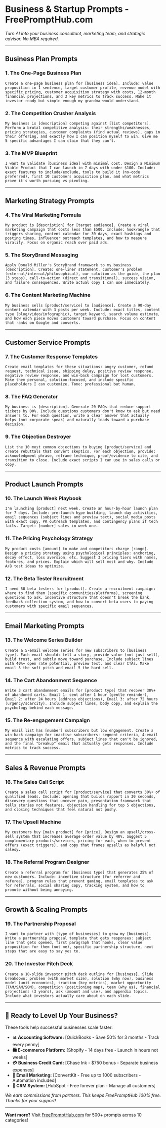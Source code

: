 # Business & Startup Prompts - FreePromptHub.com

*Turn AI into your business consultant, marketing team, and strategic advisor. No MBA required.*

---

## Business Plan Prompts

### 1. The One-Page Business Plan
```
Create a one-page business plan for [business idea]. Include: value proposition in 1 sentence, target customer profile, revenue model with specific pricing, customer acquisition strategy with costs, 12-month financial projections, and 3 key metrics to track success. Make it investor-ready but simple enough my grandma would understand.
```

### 2. The Competition Crusher Analysis
```
My business is [description] competing against [list competitors]. Perform a brutal competitive analysis: their strengths/weaknesses, pricing strategies, customer complaints (find actual reviews), gaps in their offering, and exactly how I can position myself to win. Give me 5 specific advantages I can claim that they can't.
```

### 3. The MVP Blueprint
```
I want to validate [business idea] with minimal cost. Design a Minimum Viable Product that I can launch in 7 days with under $100. Include: exact features to include/exclude, tools to build it (no-code preferred), first 10 customers acquisition plan, and what metrics prove it's worth pursuing vs pivoting.
```

---

## Marketing Strategy Prompts

### 4. The Viral Marketing Formula
```
My product is [description] for [target audience]. Create a viral marketing campaign that costs less than $500. Include: hook/angle that triggers sharing, content calendar for 30 days, exact hashtags and posting times, influencer outreach templates, and how to measure virality. Focus on organic reach over paid ads.
```

### 5. The StoryBrand Messaging
```
Apply Donald Miller's StoryBrand framework to my business [description]. Create: one-liner statement, customer's problem (external/internal/philosophical), our solution as the guide, the plan (3 steps), call-to-action (direct and transitional), success vision, and failure consequences. Write actual copy I can use immediately.
```

### 6. The Content Marketing Machine
```
My business sells [product/service] to [audience]. Create a 90-day content calendar with 3 posts per week. Include: exact titles, content type (blog/video/infographic), target keyword, search volume estimate, and how each piece moves customers toward purchase. Focus on content that ranks on Google and converts.
```

---

## Customer Service Prompts

### 7. The Customer Response Templates
```
Create email templates for these situations: angry customer, refund request, technical issue, shipping delay, positive review response, negative review response, and win-back campaign for lost customers. Make them personal, solution-focused, and include specific placeholders I can customize. Tone: professional but human.
```

### 8. The FAQ Generator
```
My business is [description]. Generate 20 FAQs that reduce support tickets by 80%. Include questions customers don't know to ask but need answers to. For each question, write a clear answer that actually helps (not corporate speak) and naturally leads toward a purchase decision.
```

### 9. The Objection Destroyer
```
List the 10 most common objections to buying [product/service] and create rebuttals that convert skeptics. For each objection, provide: acknowledgment phrase, reframe technique, proof/evidence to cite, and transition to close. Include exact scripts I can use in sales calls or copy.
```

---

## Product Launch Prompts

### 10. The Launch Week Playbook
```
I'm launching [product] next week. Create an hour-by-hour launch plan for 7 days. Include: pre-launch hype building, launch day activities, email sequences (subject lines and preview text), social media posts with exact copy, PR outreach templates, and contingency plans if tech fails. Target: [number] sales in week one.
```

### 11. The Pricing Psychology Strategy
```
My product costs [amount] to make and competitors charge [range]. Design a pricing strategy using psychological principles: anchoring, decoy effect, loss aversion, etc. Suggest 3 pricing tiers with names, features, and prices. Explain which will sell most and why. Include A/B test ideas to optimize.
```

### 12. The Beta Tester Recruitment
```
I need 50 beta testers for [product]. Create a recruitment campaign: where to find them (specific communities/platforms), screening questions to ask, incentive structure that doesn't break the bank, feedback collection system, and how to convert beta users to paying customers with specific email sequences.
```

---

## Email Marketing Prompts

### 13. The Welcome Series Builder
```
Create a 5-email welcome series for new subscribers to [business type]. Each email should: tell a story, provide value (not just sell), build trust, and subtly move toward purchase. Include subject lines with 40%+ open rate potential, preview text, and clear CTAs. Make email 3 the soft pitch and email 5 the hard sell.
```

### 14. The Cart Abandonment Sequence
```
Write 3 cart abandonment emails for [product type] that recover 30%+ of abandoned carts. Email 1: sent after 1 hour (gentle reminder), Email 2: after 24 hours (address objections), Email 3: after 72 hours (urgency/scarcity). Include subject lines, body copy, and explain the psychology behind each message.
```

### 15. The Re-engagement Campaign
```
My email list has [number] subscribers but low engagement. Create a win-back campaign for inactive subscribers: segment criteria, 4-email sequence with escalating offers, subject lines that can't be ignored, and the final "breakup" email that actually gets responses. Include metrics to track success.
```

---

## Sales & Revenue Prompts

### 16. The Sales Call Script
```
Create a sales call script for [product/service] that converts 30%+ of qualified leads. Include: opening that builds rapport in 30 seconds, discovery questions that uncover pain, presentation framework that tells stories not features, objection handling for top 5 objections, and closing techniques that feel natural not pushy.
```

### 17. The Upsell Machine
```
My customers buy [main product] for [price]. Design an upsell/cross-sell system that increases average order value by 40%. Suggest 5 complementary products/services, pricing for each, when to present offers (exact triggers), and copy that frames upsells as helpful not salesy.
```

### 18. The Referral Program Designer
```
Create a referral program for [business type] that generates 25% of new customers. Include: incentive structure (for referrer and referee), program rules that prevent gaming, email templates to ask for referrals, social sharing copy, tracking system, and how to promote without being annoying.
```

---

## Growth & Scaling Prompts

### 19. The Partnership Proposal
```
I want to partner with [type of businesses] to grow my [business]. Write a partnership proposal template that gets responses: subject line that gets opened, first paragraph that hooks, clear value proposition for them (not me), specific partnership structure, next steps that are easy to say yes to.
```

### 20. The Investor Pitch Deck
```
Create a 10-slide investor pitch deck outline for [business]. Slide breakdown: problem (with market size), solution (why now), business model (unit economics), traction (key metrics), market opportunity (TAM/SAM/SOM), competition (positioning map), team (why us), financial projections (3 years), ask (amount and use), and appendix topics. Include what investors actually care about on each slide.
```

---

## 💼 **Ready to Level Up Your Business?**

These tools help successful businesses scale faster:

- **📊 Accounting Software:** [QuickBooks - Save 50% for 3 months - Track every penny]
- **🛍️ E-commerce Platform:** [Shopify - 14 days free - Launch in hours not weeks]
- **💳 Business Credit Card:** [Chase Ink - $750 bonus - Separate business expenses]
- **📧 Email Marketing:** [ConvertKit - Free up to 1000 subscribers - Automation included]
- **🤝 CRM System:** [HubSpot - Free forever plan - Manage all customers]

*We earn commissions from partners. This keeps FreePromptHub 100% free. Thanks for your support!*

---

**Want more?** Visit [FreePromptHub.com](https://freepromphub.com) for 500+ prompts across 10 categories!